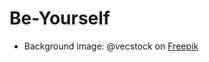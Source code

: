 # Be-Yourself

- Background image: @vecstock on [Freepik](https://www.freepik.com/free-photo/vibrant-colors-blend-abstract-backdrop-pattern-generated-by-ai_40967957.htm#query=background%20colors&position=13&from_view=keyword&track=ais&uuid=ece936ad-4b17-4c27-9d2f-7c568ddaba0a)